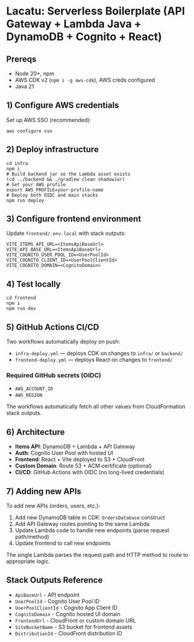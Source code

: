 # Lacatu: Serverless Boilerplate (API Gateway + Lambda Java + DynamoDB + Cognito + React)

## Prereqs

- Node 20+, npm
- AWS CDK v2 (`npm i -g aws-cdk`), AWS creds configured
- Java 21

## 1) Configure AWS credentials

Set up AWS SSO (recommended):
```
aws configure sso
```

## 2) Deploy infrastructure

```
cd infra
npm i
# Build backend jar so the Lambda asset exists
(cd ../backend && ./gradlew clean shadowJar)
# Set your AWS profile
export AWS_PROFILE=your-profile-name
# Deploy both OIDC and main stacks
npm run deploy
```

## 3) Configure frontend environment

Update `frontend/.env.local` with stack outputs:

```
VITE_ITEMS_API_URL=<ItemsApiBaseUrl>
VITE_API_BASE_URL=<ItemsApiBaseUrl>
VITE_COGNITO_USER_POOL_ID=<UserPoolId>
VITE_COGNITO_CLIENT_ID=<UserPoolClientId>
VITE_COGNITO_DOMAIN=<CognitoDomain>
```

## 4) Test locally

```
cd frontend
npm i
npm run dev
```

## 5) GitHub Actions CI/CD

Two workflows automatically deploy on push:

- `infra-deploy.yml` — deploys CDK on changes to `infra/` or `backend/`
- `frontend-deploy.yml` — deploys React on changes to `frontend/`

### Required GitHub secrets (OIDC)

- `AWS_ACCOUNT_ID`
- `AWS_REGION`

The workflows automatically fetch all other values from CloudFormation stack outputs.

## 6) Architecture

- **Items API**: DynamoDB + Lambda + API Gateway
- **Auth**: Cognito User Pool with hosted UI
- **Frontend**: React + Vite deployed to S3 + CloudFront
- **Custom Domain**: Route 53 + ACM certificate (optional)
- **CI/CD**: GitHub Actions with OIDC (no long-lived credentials)

## 7) Adding new APIs

To add new APIs (orders, users, etc.):

1. Add new DynamoDB table in CDK: `OrdersDatabase` construct
2. Add API Gateway routes pointing to the same Lambda
3. Update Lambda code to handle new endpoints (parse request path/method)
4. Update frontend to call new endpoints

The single Lambda parses the request path and HTTP method to route to appropriate logic.

## Stack Outputs Reference

- `ApiBaseUrl` - API endpoint
- `UserPoolId` - Cognito User Pool ID
- `UserPoolClientId` - Cognito App Client ID
- `CognitoDomain` - Cognito hosted UI domain
- `FrontendUrl` - CloudFront or custom domain URL
- `SiteBucketName` - S3 bucket for frontend assets
- `DistributionId` - CloudFront distribution ID
